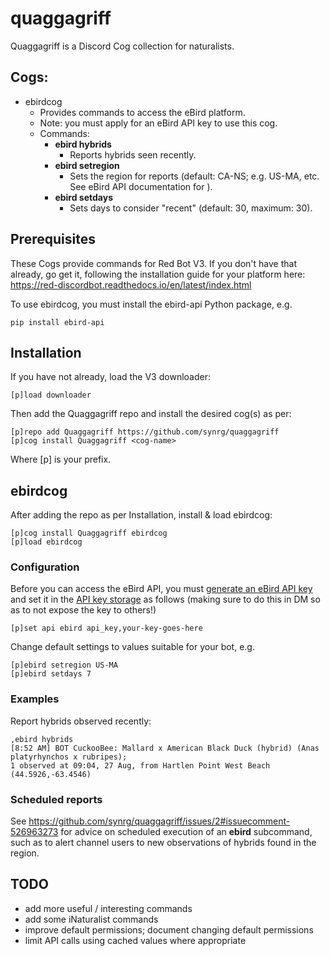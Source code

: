 # quaggagriff
Quaggagriff is a Discord Cog collection for naturalists.

## Cogs:

- ebirdcog
    - Provides commands to access the eBird platform.
    - Note: you must apply for an eBird API key to use this cog.
    - Commands:
        - **ebird hybrids**
            - Reports hybrids seen recently.
        - **ebird setregion**
            - Sets the region for reports (default: CA-NS; e.g. US-MA, etc. See eBird API documentation for ).
        - **ebird setdays**
            - Sets days to consider "recent" (default: 30, maximum: 30).

## Prerequisites

These Cogs provide commands for Red Bot V3. If you don't have that already, go get it, following the installation guide for your platform here: https://red-discordbot.readthedocs.io/en/latest/index.html

To use ebirdcog, you must install the ebird-api Python package, e.g.

```
pip install ebird-api
```

## Installation

If you have not already, load the V3 downloader:

```
[p]load downloader
```

Then add the Quaggagriff repo and install the desired cog(s) as per:

```
[p]repo add Quaggagriff https://github.com/synrg/quaggagriff
[p]cog install Quaggagriff <cog-name>
```

Where [p] is your prefix.

## ebirdcog

After adding the repo as per Installation, install & load ebirdcog:

```
[p]cog install Quaggagriff ebirdcog
[p]load ebirdcog
```

### Configuration

Before you can access the eBird API, you must [generate an eBird API key](https://ebird.org/api/keygen) and set it in the [API key storage](https://docs.discord.red/en/stable/framework_apikeys.html) as follows (making sure to do this in DM so as to not expose the key to others!)

```
[p]set api ebird api_key,your-key-goes-here
```

Change default settings to values suitable for your bot, e.g.

```
[p]ebird setregion US-MA
[p]ebird setdays 7
```

### Examples

Report hybrids observed recently:

```
,ebird hybrids
[8:52 AM] BOT CuckooBee: Mallard x American Black Duck (hybrid) (Anas platyrhynchos x rubripes);
1 observed at 09:04, 27 Aug, from Hartlen Point West Beach (44.5926,-63.4546)
```

### Scheduled reports

See https://github.com/synrg/quaggagriff/issues/2#issuecomment-526963273 for advice on scheduled execution of an **ebird** subcommand, such as to alert channel users to new observations of hybrids found in the region.

## TODO

- add more useful / interesting commands
- add some iNaturalist commands
- improve default permissions; document changing default permissions
- limit API calls using cached values where appropriate
